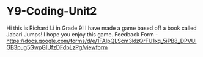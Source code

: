 # Y9-Coding-Unit2
Hi this is Richard Li in Grade 9! I have made a game based off a book called Jabari Jumps! I hope you enjoy this game. Feedback Form - https://docs.google.com/forms/d/e/1FAIpQLScm3klzQrFU1xq_5iPB8_DPVUlGB3pug5GwpGIUfzDFdpLzPg/viewform
